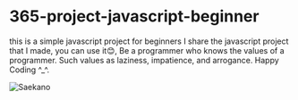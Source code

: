# 365-project-javascript-beginner
this is a simple javascript project for beginners
I share the javascript project that I made, you can use it😊, Be a programmer who knows the values of a programmer.
Such values as laziness, impatience, and arrogance. Happy Coding ^_^.


![Saekano](https://user-images.githubusercontent.com/121142467/211978001-1e69bc0a-adc3-439a-bfbc-f780bd289df5.jpg)
